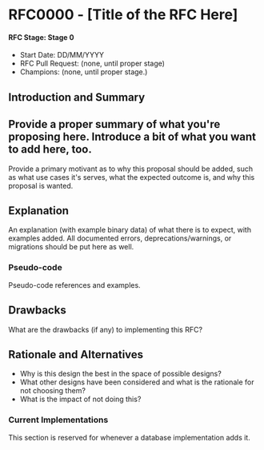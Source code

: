 # RFC0000 - [Title of the RFC Here]
#### RFC Stage: Stage 0
* Start Date: DD/MM/YYYY
* RFC Pull Request: (none, until proper stage)
* Champions: (none, until proper stage.)

## Introduction and Summary
Provide a proper summary of what you're proposing here. Introduce a bit of what you want to add here, too.
----
Provide a primary motivant as to why this proposal should be added, such as what use cases it's serves, what the expected outcome is, and why this proposal is wanted.

## Explanation
An explanation (with example binary data) of what there is to expect, with examples added. All documented errors, deprecations/warnings, or migrations should be put here as well.

### Pseudo-code
Pseudo-code references and examples.

## Drawbacks
What are the drawbacks (if any) to implementing this RFC?

## Rationale and Alternatives
* Why is this design the best in the space of possible designs?
* What other designs have been considered and what is the rationale for not choosing them?
* What is the impact of not doing this?

### Current Implementations
This section is reserved for whenever a database implementation adds it.